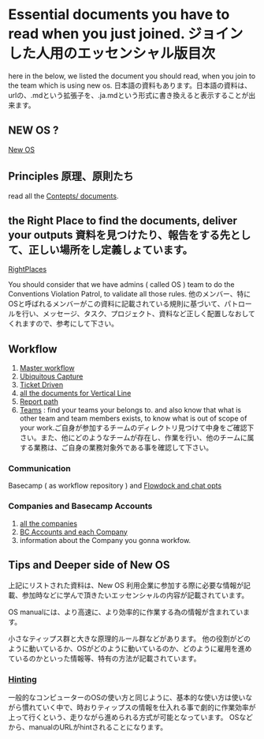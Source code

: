 # Essential documents you have to read when you just joined. ジョインした人用のエッセンシャル版目次
here in the below, we listed the document you should read, when you join to the team which is using new os. 
日本語の資料もあります。日本語の資料は、urlの、.mdという拡張子を、.ja.mdという形式に書き換えると表示することが出来ます。
## NEW OS ? 
[New OS](https://github.com/toukubo/new_os)
## Principles 原理、原則たち
read all the [Contepts/ documents](/OS/Concepts).
## the Right Place to find the documents, deliver your outputs 資料を見つけたり、報告をする先として、正しい場所をし定義しょています。
[RightPlaces](/OS/Conventions/RightPlaces)

You should consider that we have admins ( called OS ) team to do the Conventions Violation Patrol, to validate all those rules. 他のメンバー、特にOSと呼ばれるメンバーがこの資料に記載されている規則に基づいて、パトロールを行い、メッセージ、タスク、プロジェクト、資料など正しく配置しなおしてくれますので、参考にして下さい。
## Workflow
1. [Master workflow](/Workflow)
2. [Ubiquitous Capture](/Workflow/Ubiquitous%20Capture)
3. [Ticket Driven](/OS/Concepts/Ticket%20Driven.md)
4. [all the documents for Vertical Line](/Workflow/Vertical)
5. [Report path](/Workflow/Vertical/Report%20Path.md)
6. [Teams](/Teams) : find your teams your belongs to. and also know that what is other team and team members exists, to know what is out of scope of your work.ご自身が参加するチームのディレクトリ見つけて中身をご確認下さい。また、他にどのようなチームが存在し、作業を行い、他のチームに属する業務は、ご自身の業務対象外である事を確認して下さい。

### Communication
Basecamp ( as workflow repository ) and [Flowdock and chat opts](/OS/Conventions/RightPlaces/flowdock%20and%20chat%20opts.md)

### Companies and Basecamp Accounts
1. [all the companies](/Companies/readme.md)
2. [BC Accounts and each Company](/Companies/Basecamp_Account_Layout.md)
3. information about the Company you gonna workfow.


Tips and Deeper side of New OS
-----------------------------------------------------------------
上記にリストされた資料は、New OS 利用企業に参加する際に必要な情報が記載、参加時などに学んで頂きたいエッセンシャルの内容が記載されています。

OS manualには、より高速に、より効率的に作業する為の情報が含まれています。

小さなティップス群と大きな原理的ルール群などがあります。
他の役割がどのように動いているか、OSがどのように動いているのか、どのように雇用を進めているのかといった情報等、特有の方法が記載されています。

### [Hinting](/OS/Organizer/Hinting.md)
一般的なコンピューターのOSの使い方と同じように、基本的な使い方は使いながら慣れていく中で、時おりティップスの情報を仕入れる事で劇的に作業効率が上って行くという、走りながら進められる方式が可能となっています。
OSなどから、manualのURLがhintされることになります。

